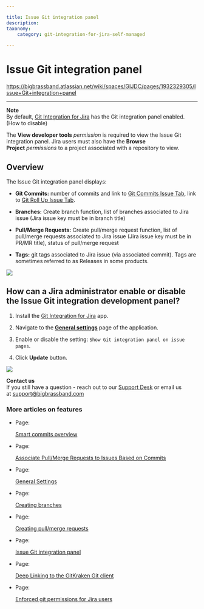```yaml
---

title: Issue Git integration panel
description:
taxonomy:
    category: git-integration-for-jira-self-managed

---
```



# Issue Git integration panel

<https://bigbrassband.atlassian.net/wiki/spaces/GIJDC/pages/1932329305/Issue+Git+integration+panel>

* * *

**Note**  
By default, [Git Integration for Jira](https://marketplace.atlassian.com/4984) has the Git integration panel enabled. (How to disable)

The **View developer tools** _permission_ is required to view the Issue Git integration panel. Jira users must also have the **Browse Project** _permissions_ to a project associated with a repository to view.

## Overview

The Issue Git integration panel displays:

*   **Git Commits:** number of commits and link to [Git Commits Issue Tab](#), link to [Git Roll Up Issue Tab](#).
    
*   **Branches:** Create branch function, list of branches associated to Jira issue (Jira issue key must be in branch title)
    
*   **Pull/Merge Requests:** Create pull/merge request function, list of pull/merge requests associated to Jira issue (Jira issue key must be in PR/MR title), status of pull/merge request
    
*   **Tags:** git tags associated to Jira issue (via associated commit). Tags are sometimes referred to as Releases in some products.
    

![](https://bigbrassband.atlassian.net/wiki/download/attachments/1932329305/gitserver-git-integration-panel-view.png?version=1&modificationDate=1642594991246&cacheVersion=1&api=v2)

## How can a Jira administrator enable or disable the Issue Git integration development panel?

1.  Install the [Git Integration for Jira](https://marketplace.atlassian.com/4984) app.
    
2.  Navigate to the [**General settings**](/wiki/spaces/GIJDC/pages/966852655/General+Settings) page of the application.
    
3.  Enable or disable the setting: `Show Git integration panel on issue pages`.
    
4.  Click **Update** button.
    

![](https://bigbrassband.atlassian.net/wiki/download/attachments/1932329305/gitserver-gencfg-dev-panel-sel.png?version=1&modificationDate=1642598628491&cacheVersion=1&api=v2)

**Contact us**  
If you still have a question - reach out to our [Support Desk](https://bigbrassband.atlassian.net/servicedesk/customer/portals) or email us at [support@bigbrassband.com](mailto:support@bigbrassband.com)

### More articles on features

*   Page:
    
    [Smart commits overview](/wiki/spaces/GIJDC/pages/109215851/Smart+commits+overview)
    
*   Page:
    
    [Associate Pull/Merge Requests to Issues Based on Commits](/wiki/spaces/GIJDC/pages/966852625)
    
*   Page:
    
    [General Settings](/wiki/spaces/GIJDC/pages/966852655/General+Settings)
    
*   Page:
    
    [Creating branches](/wiki/spaces/GIJDC/pages/1932460323/Creating+branches)
    
*   Page:
    
    [Creating pull/merge requests](/wiki/spaces/GIJDC/pages/1932460359)
    
*   Page:
    
    [Issue Git integration panel](/wiki/spaces/GIJDC/pages/1932329305/Issue+Git+integration+panel)
    
*   Page:
    
    [Deep Linking to the GitKraken Git client](/wiki/spaces/GIJDC/pages/1955430423/Deep+Linking+to+the+GitKraken+Git+client)
    
*   Page:
    
    [Enforced git permissions for Jira users](/wiki/spaces/GIJDC/pages/2091810817/Enforced+git+permissions+for+Jira+users)